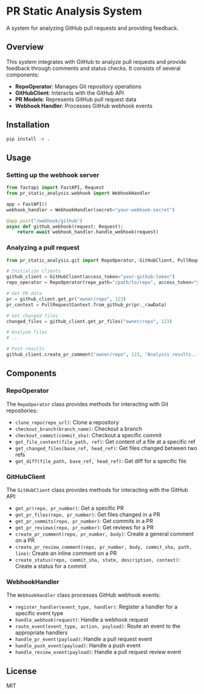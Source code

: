 # PR Static Analysis System

A system for analyzing GitHub pull requests and providing feedback.

## Overview

This system integrates with GitHub to analyze pull requests and provide feedback through comments and status checks. It consists of several components:

- **RepoOperator**: Manages Git repository operations
- **GitHubClient**: Interacts with the GitHub API
- **PR Models**: Represents GitHub pull request data
- **Webhook Handler**: Processes GitHub webhook events

## Installation

```bash
pip install -e .
```

## Usage

### Setting up the webhook server

```python
from fastapi import FastAPI, Request
from pr_static_analysis.webhook import WebhookHandler

app = FastAPI()
webhook_handler = WebhookHandler(secret="your-webhook-secret")

@app.post("/webhook/github")
async def github_webhook(request: Request):
    return await webhook_handler.handle_webhook(request)
```

### Analyzing a pull request

```python
from pr_static_analysis.git import RepoOperator, GitHubClient, PullRequestContext

# Initialize clients
github_client = GitHubClient(access_token="your-github-token")
repo_operator = RepoOperator(repo_path="/path/to/repo", access_token="your-github-token")

# Get PR data
pr = github_client.get_pr("owner/repo", 123)
pr_context = PullRequestContext.from_github_pr(pr._rawData)

# Get changed files
changed_files = github_client.get_pr_files("owner/repo", 123)

# Analyze files
# ...

# Post results
github_client.create_pr_comment("owner/repo", 123, "Analysis results...")
```

## Components

### RepoOperator

The `RepoOperator` class provides methods for interacting with Git repositories:

- `clone_repo(repo_url)`: Clone a repository
- `checkout_branch(branch_name)`: Checkout a branch
- `checkout_commit(commit_sha)`: Checkout a specific commit
- `get_file_content(file_path, ref)`: Get content of a file at a specific ref
- `get_changed_files(base_ref, head_ref)`: Get files changed between two refs
- `get_diff(file_path, base_ref, head_ref)`: Get diff for a specific file

### GitHubClient

The `GitHubClient` class provides methods for interacting with the GitHub API:

- `get_pr(repo, pr_number)`: Get a specific PR
- `get_pr_files(repo, pr_number)`: Get files changed in a PR
- `get_pr_commits(repo, pr_number)`: Get commits in a PR
- `get_pr_reviews(repo, pr_number)`: Get reviews for a PR
- `create_pr_comment(repo, pr_number, body)`: Create a general comment on a PR
- `create_pr_review_comment(repo, pr_number, body, commit_sha, path, line)`: Create an inline comment on a PR
- `create_status(repo, commit_sha, state, description, context)`: Create a status for a commit

### WebhookHandler

The `WebhookHandler` class processes GitHub webhook events:

- `register_handler(event_type, handler)`: Register a handler for a specific event type
- `handle_webhook(request)`: Handle a webhook request
- `route_event(event_type, action, payload)`: Route an event to the appropriate handlers
- `handle_pr_event(payload)`: Handle a pull request event
- `handle_push_event(payload)`: Handle a push event
- `handle_review_event(payload)`: Handle a pull request review event

## License

MIT

